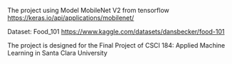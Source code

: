 The project using Model MobileNet V2 from tensorflow
https://keras.io/api/applications/mobilenet/

Dataset: Food_101 
https://www.kaggle.com/datasets/dansbecker/food-101

The project is designed for the Final Project of CSCI 184: Applied Machine Learning in Santa Clara University


